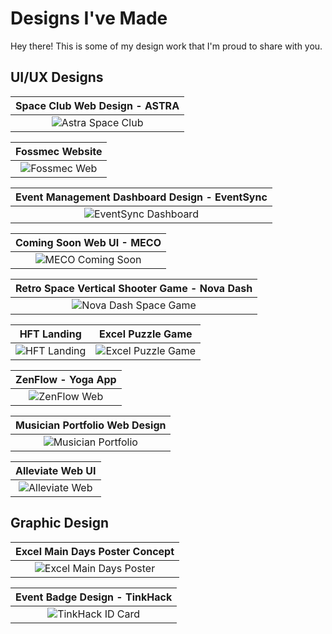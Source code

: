 # Designs I've Made

Hey there! This is some of my design work that I'm proud to share with you.

## UI/UX Designs

<div align="center">

| Space Club Web Design - ASTRA |
|:---:|
| ![Astra Space Club](./ui-design/astra-space-club-web.png) |

| Fossmec Website |
|:---:|
| ![Fossmec Web](./ui-design/fossmec-web.png) |

| Event Management Dashboard Design - EventSync |
|:---:|
| ![EventSync Dashboard](./ui-design/eventsync-dashboard.png) |

| Coming Soon Web UI - MECO |
|:---:|
| ![MECO Coming Soon](./ui-design/meco-coming-soon.png) |

| Retro Space Vertical Shooter Game - Nova Dash |
|:---:|
| ![Nova Dash Space Game](./ui-design/nova-dash-space-game.png) |

| HFT Landing | Excel Puzzle Game |
|:---:|:---:|
| ![HFT Landing](./ui-design/hft-landing.png) | ![Excel Puzzle Game](./ui-design/excel-puzzle-game.png) |

| ZenFlow - Yoga App |
|:---:|
| ![ZenFlow Web](./ui-design/zenflow-web.png) |

| Musician Portfolio Web Design |
|:---:|
| ![Musician Portfolio](./ui-design/musician-portfolio.png) |

| Alleviate Web UI |
|:---:|
| ![Alleviate Web](./ui-design/alleviate-web.png) |

</div>

## Graphic Design

<div align="center">

| Excel Main Days Poster Concept |
|:---:|
| ![Excel Main Days Poster](./graphic-design/excel-main-days-poster-concept.png) |

| Event Badge Design - TinkHack |
|:---:|
| ![TinkHack ID Card](./graphic-design/tinkhack-id-card-design.png) |

</div>
